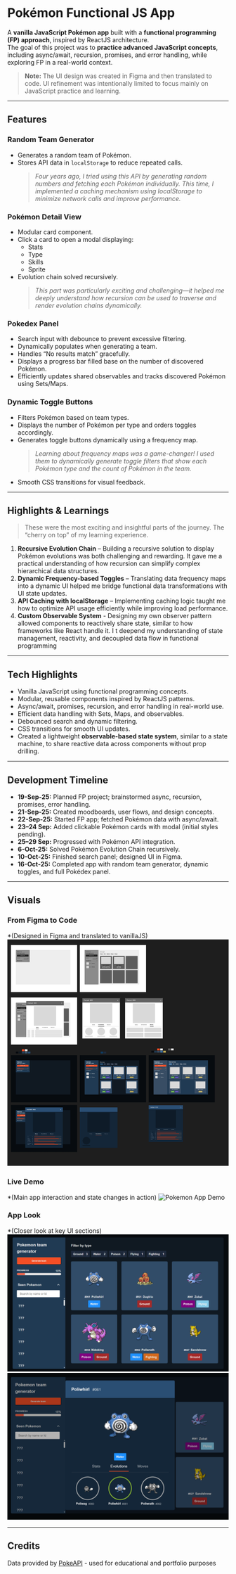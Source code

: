 # Pokémon Functional JS App

A **vanilla JavaScript Pokémon app** built with a **functional programming (FP) approach**, inspired by ReactJS architecture.  
The goal of this project was to **practice advanced JavaScript concepts**, including async/await, recursion, promises, and error handling, while exploring FP in a real-world context.

> **Note:** The UI design was created in Figma and then translated to code. UI refinement was intentionally limited to focus mainly on JavaScript practice and learning.

---

## **Features**

### Random Team Generator
- Generates a random team of Pokémon.
- Stores API data in `localStorage` to reduce repeated calls.  
  > *Four years ago, I tried using this API by generating random numbers and fetching each Pokémon individually. This time, I implemented a caching mechanism using localStorage to minimize network calls and improve performance.*

### Pokémon Detail View
- Modular card component.
- Click a card to open a modal displaying:
  - Stats
  - Type
  - Skills
  - Sprite
- Evolution chain solved recursively.  
  > *This part was particularly exciting and challenging—it helped me deeply understand how recursion can be used to traverse and render evolution chains dynamically.*

### Pokedex Panel
- Search input with debounce to prevent excessive filtering.
- Dynamically populates when generating a team.
- Handles “No results match” gracefully.
- Displays a progress bar filled base on the number of discovered Pokémon.
- Efficiently updates shared observables and tracks discovered Pokémon using Sets/Maps.

### Dynamic Toggle Buttons
- Filters Pokémon based on team types.
- Displays the number of Pokémon per type and orders toggles accordingly.
- Generates toggle buttons dynamically using a frequency map.  
  > *Learning about frequency maps was a game-changer! I used them to dynamically generate toggle filters that show each Pokémon type and the count of Pokémon in the team.*
- Smooth CSS transitions for visual feedback.

---

## **Highlights & Learnings**
> These were the most exciting and insightful parts of the journey. The “cherry on top” of my learning experience.

1. **Recursive Evolution Chain** – Building a recursive solution to display Pokémon evolutions was both challenging and rewarding. It gave me a practical understanding of how recursion can simplify complex hierarchical data structures.
2. **Dynamic Frequency-based Toggles** – Translating data frequency maps into a dynamic UI helped me bridge functional data transformations with UI state updates.
3. **API Caching with localStorage** – Implementing caching logic taught me how to optimize API usage efficiently while improving load performance.
4. **Custom Observable System** - Designing my own observer pattern allowed components to reactively share state, similar to how frameworks like React handle it. I t deepend my understanding of state management, reactivity, and decoupled data flow in functional programming

---

## **Tech Highlights**
- Vanilla JavaScript using functional programming concepts.
- Modular, reusable components inspired by ReactJS patterns.
- Async/await, promises, recursion, and error handling in real-world use.
- Efficient data handling with Sets, Maps, and observables.
- Debounced search and dynamic filtering.
- CSS transitions for smooth UI updates.
- Created a lightweight **observable-based state system**, similar to a state machine, to share reactive data across components without prop drilling.

---

## **Development Timeline**
- **19-Sep-25:** Planned FP project; brainstormed async, recursion, promises, error handling.
- **21-Sep-25:** Created moodboards, user flows, and design concepts.
- **22-Sep-25:** Started FP app; fetched Pokémon data with async/await.
- **23–24 Sep:** Added clickable Pokémon cards with modal (initial styles pending).
- **25–29 Sep:** Progressed with Pokémon API integration.
- **6-Oct-25:** Solved Pokémon Evolution Chain recursively.
- **10-Oct-25:** Finished search panel; designed UI in Figma.
- **16-Oct-25:** Completed app with random team generator, dynamic toggles, and full Pokédex panel.

---

## **Visuals**

### From Figma to Code
*(Designed in Figma and translated to vanillaJS)
![Figma design preview](./assets/visuals/figma-pokeApp.png)

### Live Demo
*(Main app interaction and state changes in action)
![Pokemon App Demo](./assets/visuals/pokeApp-isaacRios.gif)

### App Look
*(Closer look at key UI sections)
![Main App](./assets/visuals/pokeApp-1.png)
![Modal](./assets/visuals/pokeApp-2.png)

---
## Credits 
Data provided by [PokeAPI](https://pokeapi.co/) - used for educational and portfolio purposes



